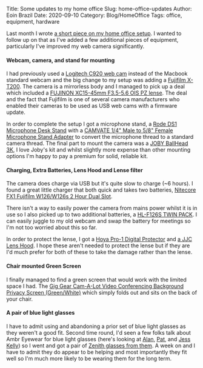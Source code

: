 Title: Some updates to my home office
Slug: home-office-updates
Author: Eoin Brazil
Date: 2020-09-10
Category: Blog/HomeOffice
Tags: office, equipment, hardware

Last month I wrote [a short piece on my home office setup](http://eoinbrazil.com/home-office-bill-of-materials.html). I wanted to follow up on that as I've added a few additional pieces of equipment, particularly I've improved my web camera significantly.

#### Webcam, camera, and stand for mounting

I had previously used a [Logitech C920 web cam](https://www.logitech.com/en-us/product/hd-pro-webcam-c920) instead of the Macbook standard webcam and the big change to my setup was adding a [Fujifilm X-T200](https://fujifilm-x.com/global/products/cameras/x-t200/). The camera is a mirrorless body and I managed to pick up a deal which included a [FUJINON XC15-45mm F3.5-5.6 OIS PZ lense](https://fujifilm-x.com/global/products/lenses/xc15-45mmf35-56-ois-pz/). The deal and the fact that Fujifilm is one of several camera manufacturers who enabled their cameras to be used as USB web cams with a firmware update.

In order to complete the setup I got a microphone stand, a [Rode DS1 Microphone Desk Stand](http://www.rode.com/accessories/ds1) with a [CAMVATE 1/4" Male to 5/8" Female Microphone Stand Adapter](https://www.camvate.com/camvate-thread-adapter-microphone-stand-5-8quot-27-female-to-1-4quot-20-male-for-camera-monitor_p1361.html) to convert the microphone thread to a standard camera thread. The final part to mount the camera was a [JOBY BallHead 3K](https://joby.com/global/ballhead-3k-jb01513-bww/), I love Joby's kit and whilst slightly more expense than other mounting options I'm happy to pay a premium for solid, reliable kit.

#### Charging, Extra Batteries, Lens Hood and Lense filter

The camera does charge via USB but it's quite slow to charge (~6 hours). I found a great little charger that both quick and takes two batteries, [Nitecore FX1 Fujifilm W126/W126s 2 Hour Dual Slot](https://www.nitecorestore.com/NITECORE-FX1-Charger-for-Fujifilm-Camera-Battery-p/chg-nite-fx1.htm).

There isn't a way to easily power the camera from mains power whilst it is in use so I also picked up to two additional batteries, a [HL-F126S TWIN PACK](https://www.hahnel.ie/irish-shop/productUrl/f126twin/). I can easily juggle to my old webcam and swap the battery for meetings so I'm not too worried about this so far.

In order to protect the lense, I got a [Hoya Pro-1 Digital Protector](https://hoyafilter.com/product/pro1d_protector/) and [a JJC Lens Hood](http://www.jjc.cc/index.php/Product/product_info/id/2172). I hope these aren't needed to protect the lense but if they are I'd much prefer for both of these to take the damage rather than the lense.

#### Chair mounted Green Screen

I finally managed to find a green screen that would work with the limited space I had. The [Gig Gear Cam-A-Lot Video Conferencing Background Privacy Screen (Green/White)](https://www.gig-gear.com/products/cam-a-lot) which simply folds out and sits on the back of your chair.

#### A pair of blue light glasses

I have to admit using and abandoning a prior set of blue light glasses as they weren't a good fit. Second time round, I'd seen a few folks talk about Ambr Eyewear for blue light glasses (here's looking at [Alan](https://twitter.com/AlanMeaney), [Pat](https://twitter.com/patphelan), and [Jess Kelly](https://twitter.com/jesskellynt)) so I went and got a pair of [Zenith glasses from them](https://ambreyewear.com/collections/our-range/products/zenith). A week on and I have to admit they do appear to be helping and most importantly they fit well so I'm much more likely to be wearing them for the long term.



